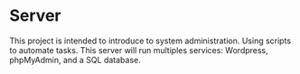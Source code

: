 # Server
This project is intended to introduce to system administration. Using scripts to automate tasks. This server will run multiples services: Wordpress, phpMyAdmin, and a SQL database.
